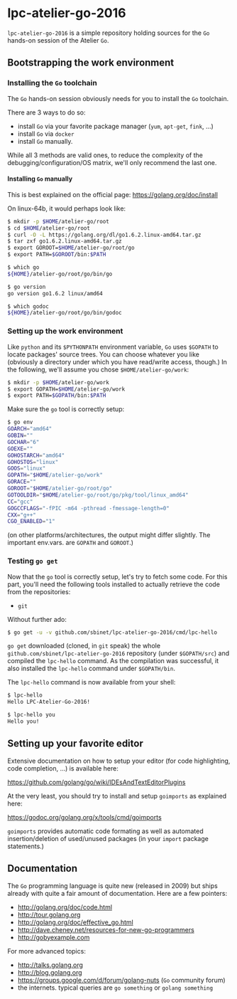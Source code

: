 lpc-atelier-go-2016
===================

`lpc-atelier-go-2016` is a simple repository holding sources for the `Go`
hands-on session of the Atelier `Go`.

## Bootstrapping the work environment

### Installing the `Go` toolchain

The `Go` hands-on session obviously needs for you to install the `Go`
toolchain.

There are 3 ways to do so:
- install `Go` via your favorite package manager (`yum`, `apt-get`,
  `fink`, ...)
- install `Go` via `docker`
- install `Go` manually.

While all 3 methods are valid ones, to reduce the complexity of the
debugging/configuration/OS matrix, we'll only recommend the last one.

#### Installing `Go` manually

This is best explained on the official page:
https://golang.org/doc/install

On linux-64b, it would perhaps look like:

```sh
$ mkdir -p $HOME/atelier-go/root
$ cd $HOME/atelier-go/root
$ curl -O -L https://golang.org/dl/go1.6.2.linux-amd64.tar.gz
$ tar zxf go1.6.2.linux-amd64.tar.gz
$ export GOROOT=$HOME/atelier-go/root/go
$ export PATH=$GOROOT/bin:$PATH

$ which go
${HOME}/atelier-go/root/go/bin/go

$ go version
go version go1.6.2 linux/amd64

$ which godoc
${HOME}/atelier-go/root/go/bin/godoc
```

### Setting up the work environment

Like `python` and its `$PYTHONPATH` environment variable, `Go` uses
`$GOPATH` to locate packages' source trees.
You can choose whatever you like (obviously a directory under which
you have read/write access, though.)
In the following, we'll assume you chose `$HOME/atelier-go/work`:

```sh
$ mkdir -p $HOME/atelier-go/work
$ export GOPATH=$HOME/atelier-go/work
$ export PATH=$GOPATH/bin:$PATH
```

Make sure the `go` tool is correctly setup:

```sh
$ go env
GOARCH="amd64"
GOBIN=""
GOCHAR="6"
GOEXE=""
GOHOSTARCH="amd64"
GOHOSTOS="linux"
GOOS="linux"
GOPATH="$HOME/atelier-go/work"
GORACE=""
GOROOT="$HOME/atelier-go/root/go"
GOTOOLDIR="$HOME/atelier-go/root/go/pkg/tool/linux_amd64"
CC="gcc"
GOGCCFLAGS="-fPIC -m64 -pthread -fmessage-length=0"
CXX="g++"
CGO_ENABLED="1"
```

(on other platforms/architectures, the output might differ
slightly. The important env.vars. are `GOPATH` and `GOROOT`.)

### Testing `go get`

Now that the `go` tool is correctly setup, let's try to fetch some
code.
For this part, you'll need the following tools installed to actually retrieve the code from the repositories:
- `git`

Without further ado:

```sh
$ go get -u -v github.com/sbinet/lpc-atelier-go-2016/cmd/lpc-hello
```

`go get` downloaded (cloned, in `git` speak) the whole
`github.com/sbinet/lpc-atelier-go-2016` repository (under `$GOPATH/src`) and
compiled the `lpc-hello` command.
As the compilation was successful, it also installed the `lpc-hello`
command under `$GOPATH/bin`.

The `lpc-hello` command is now available from your shell:

```sh
$ lpc-hello
Hello LPC-Atelier-Go-2016!

$ lpc-hello you
Hello you!
```

## Setting up your favorite editor

Extensive documentation on how to setup your editor (for code
highlighting, code completion, ...) is available here:

 https://github.com/golang/go/wiki/IDEsAndTextEditorPlugins
 
At the very least, you should try to install and setup `goimports` as
explained here:

 https://godoc.org/golang.org/x/tools/cmd/goimports

`goimports` provides automatic code formating as well as automated
insertion/deletion of used/unused packages (in your `import` package
statements.)

## Documentation

The `Go` programming language is quite new (released in 2009) but
ships already with quite a fair amount of documentation.
Here are a few pointers:

- http://golang.org/doc/code.html
- http://tour.golang.org
- http://golang.org/doc/effective_go.html
- http://dave.cheney.net/resources-for-new-go-programmers
- http://gobyexample.com

For more advanced topics:

- http://talks.golang.org
- http://blog.golang.org
- https://groups.google.com/d/forum/golang-nuts (`Go` community forum)
- the internets. typical queries are `go something` or `golang something`

